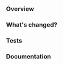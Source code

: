 ### Overview

<!-- Provide a summary of the change including which issue is fixed, relevant motivation and context, and any dependencies that are required for this change. Link to other GitHub issues or PRs if applicable. -->

### What's changed?

<!-- A more detailed list of code changes to help the reviewer parse the pull request. -->

### Tests

<!-- Reference any tests that have been added to support this change. -->

### Documentation

<!-- Reference any documentation that has been added to support this change. -->
